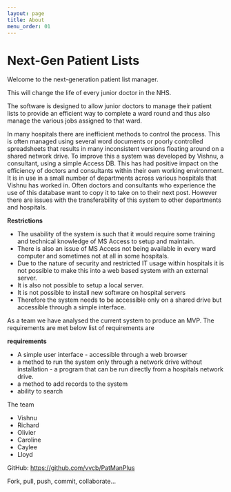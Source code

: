 ```yaml
---
layout: page
title: About
menu_order: 01
---
```

# Next-Gen Patient Lists

Welcome to the next-generation patient list manager.

This will change the life of every junior doctor in the NHS.

The software is designed to allow junior doctors to manage their patient lists to provide an efficient way to complete a ward round and thus also manage the various jobs assigned to that ward.

In many hospitals there are inefficient methods to control the process. This is often managed using several word documents or poorly controlled spreadsheets that results in many inconsistent versions floating around on a shared network drive. To improve this a system was developed by Vishnu, a consultant, using a simple Access DB. This has had positive impact on the efficiency of doctors and consultants within their own working environment. It is in use in a small number of departments across various hospitals that Vishnu has worked in. Often doctors and consultants who experience the use of this database want to copy it to take on to their next post. However there are issues with the transferability of this system to other departments and hospitals.

<b>Restrictions</b>
  - The usability of the system is such that it would require some training and technical knowledge of MS Access to setup and maintain.
  - There is also an issue of MS Access not being available in every ward computer and sometimes not at all in some hospitals.
  - Due to the nature of security and restricted IT usage within hospitals it is not possible to make this into a web based system with an external server.
  - It is also not possible to setup a local server.
  - It is not possible to install new software on hospital servers
  - Therefore the system needs to be accessible only on a shared drive but accessible through a simple interface.  

As a team we have analysed the current system to produce an MVP. The requirements are met below  list of requirements are 

<b>requirements</b>
- A simple user interface - accessible through a web browser
- a method to run the system only through a network drive without installation - a program that can be run directly from a hospitals network drive.
- a method to add records to the system
- ability to search




The team
- Vishnu  
- Richard  
- Olivier  
- Caroline  
- Caylee  
- Lloyd  

GitHub: https://github.com/vvcb/PatManPlus

Fork, pull, push, commit, collaborate...
